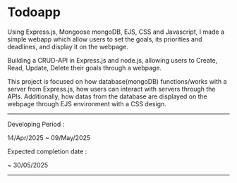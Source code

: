 # Todoapp

Using Express.js, Mongoose mongoDB, EJS, CSS and Javascript, I made a simple webapp which allow users to set the goals, its priorities and deadlines, and display it on the webpage. 

Building a CRUD-API in Express.js and node.js, allowing users to Create, Read, Update, Delete their goals through a webpage.

This project is focused on how database(mongoDB) functions/works with a server from Express.js, how users can interact with servers through the APIs.
Additionally, how datas from the database are displayed on the webpage through EJS environment with a CSS design. 

--------------------------------------------

Developing Period :

14/Apr/2025 ~ 09/May/2025

Expected completion date : 

~ 30/05/2025

--------------------------------------------


